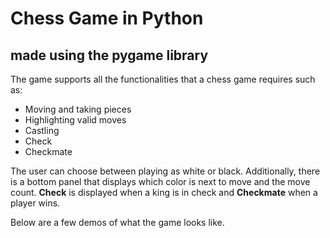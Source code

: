# Chess Game in Python
## made using the pygame library

The game supports all the functionalities that a chess game requires such as:
* Moving and taking pieces
* Highlighting valid moves
* Castling
* Check
* Checkmate

The user can choose between playing as white or black.
Additionally, there is a bottom panel that displays which color is next to move and the move count. **Check** is displayed when a king is in check and **Checkmate** when a player wins.

Below are a few demos of what the game looks like.


